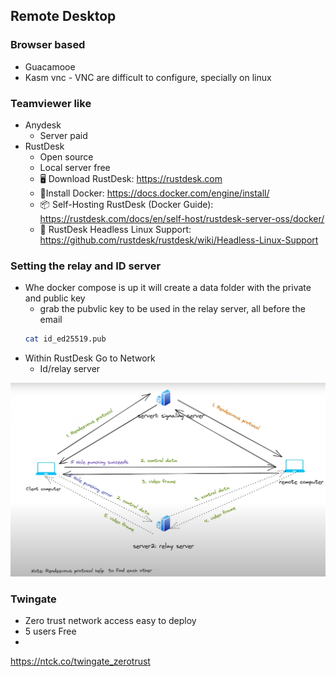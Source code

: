 
## Remote Desktop 

### Browser based
- Guacamooe
- Kasm vnc - VNC are difficult to configure, specially on linux


### Teamviewer like 
- Anydesk
    - Server paid
- RustDesk
    - Open source 
    - Local server free
    - 🖥️ Download RustDesk: https://rustdesk.com
    - 🐬Install Docker: https://docs.docker.com/engine/install/
    - 📦 Self-Hosting RustDesk (Docker Guide): https://rustdesk.com/docs/en/self-host/rustdesk-server-oss/docker/
    - 🐧 RustDesk Headless Linux Support: https://github.com/rustdesk/rustdesk/wiki/Headless-Linux-Support

### Setting the relay and ID server 
- Whe docker compose is up it will create a data folder with the private and public key 
    - grab the pubvlic key to be used in the relay server, all before the email
    ```bash
    cat id_ed25519.pub
    ```
- Within RustDesk Go to Network
    - Id/relay server 


![Rendezvoud protocol](./images/rendezvous_Protocol.png)


### Twingate 
- Zero trust network access easy to deploy
- 5 users Free
- 

https://ntck.co/twingate_zerotrust 
